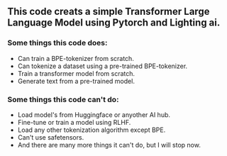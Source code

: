 ## This code creats a simple Transformer Large Language Model using Pytorch and Lighting ai.
### Some things this code does:
* Can train a BPE-tokenizer from scratch.
* Can tokenize a dataset using a pre-trained BPE-tokenizer.
* Train a transformer model from scratch.
* Generate text from a pre-trained model.
### Some things this code can't do:
* Load model's from Huggingface or anyother AI hub.
* Fine-tune or train a model using RLHF.
* Load any other tokenization algorithm except BPE.
* Can't use safetensors.
* And there are many more things it can't do, but I will stop now.
